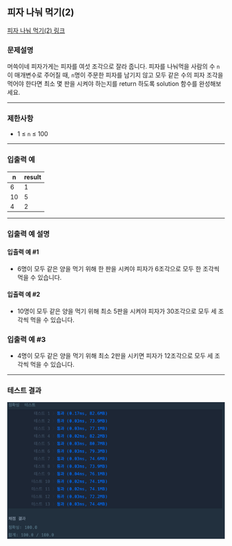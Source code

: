 ## 피자 나눠 먹기(2)

[피자 나눠 먹기(2) 링크](https://school.programmers.co.kr/learn/courses/30/lessons/120815)

### 문제설명

머쓱이네 피자가게는 피자를 여섯 조각으로 잘라 줍니다. 피자를 나눠먹을 사람의 수 `n`이 매개변수로 주어질 때, `n`명이 주문한 피자를 남기지 않고 모두 같은 수의 피자 조각을 먹어야 한다면 최소 몇 판을 시켜야 하는지를 return 하도록 solution 함수를 완성해보세요.

---

### 제한사항

+ 1 ≤ `n` ≤ 100

---

### 입출력 예

| n  | result |
|----|--------|
| 6  | 1      |
| 10 | 5      |
| 4  | 2      |

---

### 입출력 예 설명

#### 입출력 예 #1

+ 6명이 모두 같은 양을 먹기 위해 한 판을 시켜야 피자가 6조각으로 모두 한 조각씩 먹을 수 있습니다.

#### 입출력 예 #2

+ 10명이 모두 같은 양을 먹기 위해 최소 5판을 시켜야 피자가 30조각으로 모두 세 조각씩 먹을 수 있습니다.

### 입출력 예 #3

+ 4명이 모두 같은 양을 먹기 위해 최소 2판을 시키면 피자가 12조각으로 모두 세 조각씩 먹을 수 있습니다.

---

### 테스트 결과

![결과](./120815_결과.png)